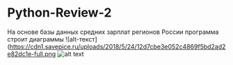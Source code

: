 # Python-Review-2
На основе базы данных средних зарплат регионов России программа строит диаграммы
![alt-текст](https://cdn1.savepice.ru/uploads/2018/5/24/12d7cbe3e052c4869f5bd2ad2e82dc1e-full.png
![alt text](https://avatars2.githubusercontent.com/u/11632545?v=3&s=200)
